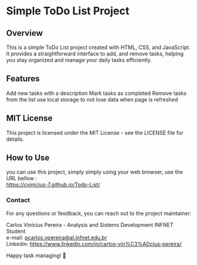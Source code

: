 # Simple ToDo List Project
## Overview
This is a simple ToDo List project created with HTML, CSS, and JavaScript. It provides a straightforward interface to add, and remove tasks, helping you stay organized and manage your daily tasks efficiently.

## Features
Add new tasks with a description
Mark tasks as completed
Remove tasks from the list
use local storage to not lose data when page is refreshed

## MIT License
This project is licensed under the MIT License - see the LICENSE file for details.
## How to Use
you can use this project, simply simply using your web browser, use the URL bellow :<br>
https://cvinicius-7.github.io/Todo-List/


### Contact
For any questions or feedback, you can reach out to the project maintainer:<br>

Carlos Vinicius Pereira - Analysis and Sistems Development INFNET Student<br>
e-mail: pcarlos.vpereira@al.infnet.edu.br<br>
Linkedin: https://www.linkedin.com/in/carlos-vin%C3%ADcius-pereira/


Happy task managing! 🚀
